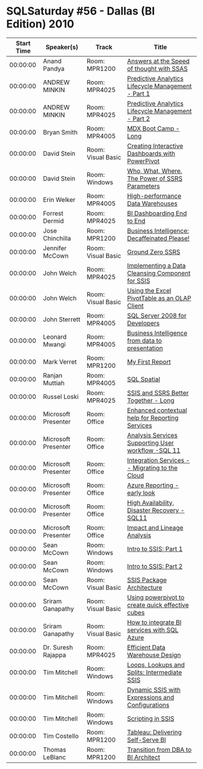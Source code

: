 # SQLSaturday #56 - Dallas (BI Edition) 2010
Start Time|Speaker(s)|Track|Title
---|---|---|---
00:00:00|Anand Pandya|Room: MPR1200|[Answers at the Speed of thought with SSAS](28647.md)
00:00:00|ANDREW MINKIN|Room: MPR4025|[Predictive Analytics Lifecycle Management - Part 1](28769.md)
00:00:00|ANDREW MINKIN|Room: MPR4025|[Predictive Analytics Lifecycle Management - Part 2](28770.md)
00:00:00|Bryan Smith|Room: MPR4005|[MDX Boot Camp - Long](29314.md)
00:00:00|David Stein|Room: Visual Basic|[Creating Interactive Dashboards with PowerPivot](29751.md)
00:00:00|David Stein|Room: Windows|[Who, What, Where. The Power of SSRS Parameters](29752.md)
00:00:00|Erin Welker|Room: MPR4005|[High-performance Data Warehouses](30088.md)
00:00:00|Forrest Dermid|Room: MPR4025|[BI Dashboarding End to End](30209.md)
00:00:00|Jose Chinchilla|Room: MPR1200|[Business Intelligence: Decaffeinated Please!](30604.md)
00:00:00|Jennifer McCown|Room: Visual Basic|[Ground Zero SSRS](30704.md)
00:00:00|John Welch|Room: MPR4025|[Implementing a Data Cleansing Component for SSIS](30954.md)
00:00:00|John Welch|Room: Visual Basic|[Using the Excel PivotTable as an OLAP Client](30956.md)
00:00:00|John Sterrett|Room: MPR4005|[SQL Server 2008 for Developers](31105.md)
00:00:00|Leonard Mwangi|Room: MPR4005|[Business Intelligence from data to presentation](31496.md)
00:00:00|Mark Verret|Room: MPR1200|[My First Report](31588.md)
00:00:00|Ranjan Muttiah|Room: MPR4005|[SQL Spatial](32039.md)
00:00:00|Russel Loski|Room: MPR4025|[SSIS and SSRS Better Together - Long](32710.md)
00:00:00|Microsoft Presenter|Room: Office|[Enhanced contextual help for Reporting Services](32726.md)
00:00:00|Microsoft Presenter|Room: Office|[Analysis Services Supporting User workflow -SQL 11](32727.md)
00:00:00|Microsoft Presenter|Room: Office|[Integration Services -- Migrating to the Cloud](32728.md)
00:00:00|Microsoft Presenter|Room: Office|[Azure Reporting - early look](32729.md)
00:00:00|Microsoft Presenter|Room: Office|[High Availability, Disaster Recovery  - SQL11](32730.md)
00:00:00|Microsoft Presenter|Room: Office|[Impact and Lineage Analysis](32731.md)
00:00:00|Sean McCown|Room: Windows|[Intro to SSIS: Part 1](32845.md)
00:00:00|Sean McCown|Room: Windows|[Intro to SSIS: Part 2](32846.md)
00:00:00|Sean McCown|Room: Visual Basic|[SSIS Package Architecture](32847.md)
00:00:00|Sriram Ganapathy|Room: Visual Basic|[Using powerpivot to create quick  effective cubes](33138.md)
00:00:00|Sriram Ganapathy|Room: Visual Basic|[How to integrate BI services with SQL Azure](33140.md)
00:00:00|Dr. Suresh Rajappa|Room: MPR4025|[Efficient Data Warehouse Design](33273.md)
00:00:00|Tim Mitchell|Room: Windows|[Loops, Lookups and Splits: Intermediate SSIS](33595.md)
00:00:00|Tim Mitchell|Room: Windows|[Dynamic SSIS with Expressions and Configurations](33596.md)
00:00:00|Tim Mitchell|Room: Windows|[Scripting in SSIS](33597.md)
00:00:00|Tim Costello|Room: MPR1200|[Tableau: Delivering Self-Serve BI](33639.md)
00:00:00|Thomas LeBlanc|Room: MPR1200|[Transition from DBA to BI Architect](33717.md)
